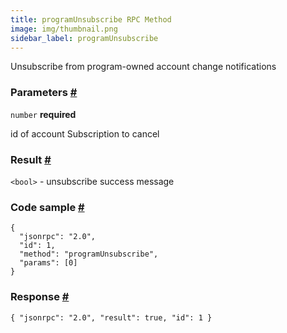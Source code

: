 ```yaml
--- 
title: programUnsubscribe RPC Method 
image: img/thumbnail.png 
sidebar_label: programUnsubscribe
---  
```

Unsubscribe from program-owned account change notifications

### Parameters [#](#parameters)

`number` **required**  

id of account Subscription to cancel

### Result [#](#result)

`<bool>` - unsubscribe success message

### Code sample [#](#code-sample)

```
{
  "jsonrpc": "2.0",
  "id": 1,
  "method": "programUnsubscribe",
  "params": [0]
}
```


### Response [#](#response)

```
{ "jsonrpc": "2.0", "result": true, "id": 1 }
```
